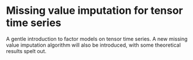 # Missing value imputation for tensor time series

A gentle introduction to factor models on tensor time series. A new missing value imputation algorithm will also be introduced, with some theoretical results spelt out.
